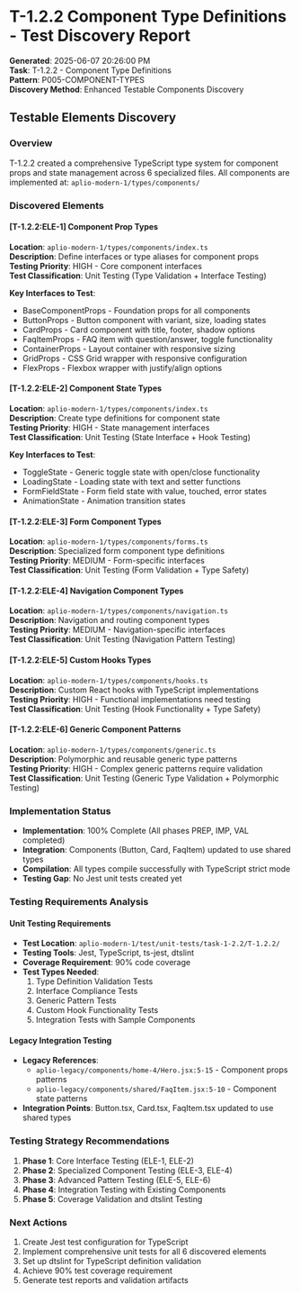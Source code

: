 # T-1.2.2 Component Type Definitions - Test Discovery Report

**Generated**: 2025-06-07 20:26:00 PM  
**Task**: T-1.2.2 - Component Type Definitions  
**Pattern**: P005-COMPONENT-TYPES  
**Discovery Method**: Enhanced Testable Components Discovery

## Testable Elements Discovery

### Overview
T-1.2.2 created a comprehensive TypeScript type system for component props and state management across 6 specialized files. All components are implemented at: `aplio-modern-1/types/components/`

### Discovered Elements

#### [T-1.2.2:ELE-1] Component Prop Types
**Location**: `aplio-modern-1/types/components/index.ts`  
**Description**: Define interfaces or type aliases for component props  
**Testing Priority**: HIGH - Core component interfaces  
**Test Classification**: Unit Testing (Type Validation + Interface Testing)

**Key Interfaces to Test**:
- BaseComponentProps - Foundation props for all components
- ButtonProps - Button component with variant, size, loading states
- CardProps - Card component with title, footer, shadow options  
- FaqItemProps - FAQ item with question/answer, toggle functionality
- ContainerProps - Layout container with responsive sizing
- GridProps - CSS Grid wrapper with responsive configuration
- FlexProps - Flexbox wrapper with justify/align options

#### [T-1.2.2:ELE-2] Component State Types  
**Location**: `aplio-modern-1/types/components/index.ts`  
**Description**: Create type definitions for component state  
**Testing Priority**: HIGH - State management interfaces  
**Test Classification**: Unit Testing (State Interface + Hook Testing)

**Key Interfaces to Test**:
- ToggleState - Generic toggle state with open/close functionality
- LoadingState - Loading state with text and setter functions
- FormFieldState<T> - Form field state with value, touched, error states
- AnimationState - Animation transition states

#### [T-1.2.2:ELE-3] Form Component Types
**Location**: `aplio-modern-1/types/components/forms.ts`  
**Description**: Specialized form component type definitions  
**Testing Priority**: MEDIUM - Form-specific interfaces  
**Test Classification**: Unit Testing (Form Validation + Type Safety)

#### [T-1.2.2:ELE-4] Navigation Component Types  
**Location**: `aplio-modern-1/types/components/navigation.ts`  
**Description**: Navigation and routing component types  
**Testing Priority**: MEDIUM - Navigation-specific interfaces  
**Test Classification**: Unit Testing (Navigation Pattern Testing)

#### [T-1.2.2:ELE-5] Custom Hooks Types
**Location**: `aplio-modern-1/types/components/hooks.ts`  
**Description**: Custom React hooks with TypeScript implementations  
**Testing Priority**: HIGH - Functional implementations need testing  
**Test Classification**: Unit Testing (Hook Functionality + Type Safety)

#### [T-1.2.2:ELE-6] Generic Component Patterns
**Location**: `aplio-modern-1/types/components/generic.ts`  
**Description**: Polymorphic and reusable generic type patterns  
**Testing Priority**: HIGH - Complex generic patterns require validation  
**Test Classification**: Unit Testing (Generic Type Validation + Polymorphic Testing)

### Implementation Status
- **Implementation**: 100% Complete (All phases PREP, IMP, VAL completed)
- **Integration**: Components (Button, Card, FaqItem) updated to use shared types
- **Compilation**: All types compile successfully with TypeScript strict mode
- **Testing Gap**: No Jest unit tests created yet

### Testing Requirements Analysis

#### Unit Testing Requirements
- **Test Location**: `aplio-modern-1/test/unit-tests/task-1-2.2/T-1.2.2/`
- **Testing Tools**: Jest, TypeScript, ts-jest, dtslint
- **Coverage Requirement**: 90% code coverage
- **Test Types Needed**:
  1. Type Definition Validation Tests
  2. Interface Compliance Tests  
  3. Generic Pattern Tests
  4. Custom Hook Functionality Tests
  5. Integration Tests with Sample Components

#### Legacy Integration Testing
- **Legacy References**:
  - `aplio-legacy/components/home-4/Hero.jsx:5-15` - Component props patterns
  - `aplio-legacy/components/shared/FaqItem.jsx:5-10` - Component state patterns
- **Integration Points**: Button.tsx, Card.tsx, FaqItem.tsx updated to use shared types

### Testing Strategy Recommendations

1. **Phase 1**: Core Interface Testing (ELE-1, ELE-2)
2. **Phase 2**: Specialized Component Testing (ELE-3, ELE-4) 
3. **Phase 3**: Advanced Pattern Testing (ELE-5, ELE-6)
4. **Phase 4**: Integration Testing with Existing Components
5. **Phase 5**: Coverage Validation and dtslint Testing

### Next Actions
1. Create Jest test configuration for TypeScript
2. Implement comprehensive unit tests for all 6 discovered elements
3. Set up dtslint for TypeScript definition validation
4. Achieve 90% test coverage requirement
5. Generate test reports and validation artifacts
